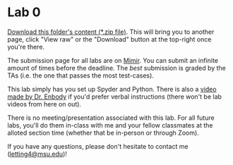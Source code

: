 # Lab 0

[Download this folder's content (*.zip file)](../assets/packages/lab00_content.zip). This will bring you to another page, click "View raw" or the "Download" button at the top-right once you're there. 

The submission page for all labs are on [Mimir](https://class.mimir.io/). You can submit an infinite amount of times before the deadline. The _best_ submission is graded by the TAs (i.e. the one that passes the most test-cases).

This lab simply has you set up Spyder and Python. There is also a [video made by Dr. Enbody](https://www.youtube.com/watch?v=_CqtctVJZnk&feature=youtu.be) if you'd prefer verbal instructions (there won't be lab videos from here on out).

There is no meeting/presentation associated with this lab. For all future labs, you'll do them in-class with me and your fellow classmates at the alloted section time (whether that be in-person or through Zoom).

If you have any questions, please don't hesitate to contact me (letting4@msu.edu)!
